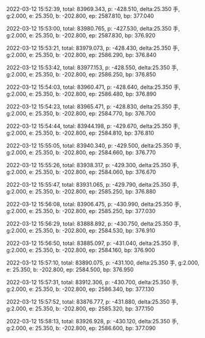 2022-03-12 15:52:39, total: 83969.343, p: -428.510, delta:25.350 手, g:2.000, e: 25.350, b: -202.800, ep: 2587.810, bp: 377.040

2022-03-12 15:53:00, total: 83980.765, p: -427.530, delta:25.350 手, g:2.000, e: 25.350, b: -202.800, ep: 2587.830, bp: 376.920

2022-03-12 15:53:21, total: 83979.073, p: -428.430, delta:25.350 手, g:2.000, e: 25.350, b: -202.800, ep: 2586.290, bp: 376.840

2022-03-12 15:53:42, total: 83977.153, p: -428.550, delta:25.350 手, g:2.000, e: 25.350, b: -202.800, ep: 2586.250, bp: 376.850

2022-03-12 15:54:03, total: 83960.471, p: -428.640, delta:25.350 手, g:2.000, e: 25.350, b: -202.800, ep: 2586.480, bp: 376.890

2022-03-12 15:54:23, total: 83965.471, p: -428.830, delta:25.350 手, g:2.000, e: 25.350, b: -202.800, ep: 2584.770, bp: 376.700

2022-03-12 15:54:44, total: 83944.198, p: -429.670, delta:25.350 手, g:2.000, e: 25.350, b: -202.800, ep: 2584.810, bp: 376.810

2022-03-12 15:55:05, total: 83940.340, p: -429.500, delta:25.350 手, g:2.000, e: 25.350, b: -202.800, ep: 2584.660, bp: 376.770

2022-03-12 15:55:26, total: 83938.317, p: -429.300, delta:25.350 手, g:2.000, e: 25.350, b: -202.800, ep: 2584.060, bp: 376.670

2022-03-12 15:55:47, total: 83931.065, p: -429.790, delta:25.350 手, g:2.000, e: 25.350, b: -202.800, ep: 2585.250, bp: 376.880

2022-03-12 15:56:08, total: 83906.475, p: -430.990, delta:25.350 手, g:2.000, e: 25.350, b: -202.800, ep: 2585.250, bp: 377.030

2022-03-12 15:56:29, total: 83888.892, p: -430.750, delta:25.350 手, g:2.000, e: 25.350, b: -202.800, ep: 2584.530, bp: 376.910

2022-03-12 15:56:50, total: 83885.097, p: -431.040, delta:25.350 手, g:2.000, e: 25.350, b: -202.800, ep: 2584.160, bp: 376.900

2022-03-12 15:57:10, total: 83890.075, p: -431.100, delta:25.350 手, g:2.000, e: 25.350, b: -202.800, ep: 2584.500, bp: 376.950

2022-03-12 15:57:31, total: 83912.306, p: -430.700, delta:25.350 手, g:2.000, e: 25.350, b: -202.800, ep: 2586.340, bp: 377.130

2022-03-12 15:57:52, total: 83876.777, p: -431.880, delta:25.350 手, g:2.000, e: 25.350, b: -202.800, ep: 2585.320, bp: 377.150

2022-03-12 15:58:13, total: 83926.928, p: -430.120, delta:25.350 手, g:2.000, e: 25.350, b: -202.800, ep: 2586.600, bp: 377.090